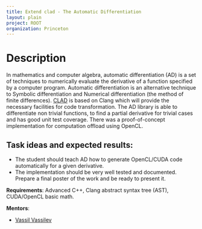 ```yaml
---
title: Extend clad - The Automatic Differentiation
layout: plain
project: ROOT
organization: Princeton
---
```


# Description

In mathematics and computer algebra, automatic differentiation (AD) is a set of techniques to numerically evaluate the derivative of a function specified by a computer program. Automatic differentiation is an alternative technique to Symbolic differentiation and Numerical differentiation (the method of finite differences).  [CLAD](https://github.com/vgvassilev/clad) is based on Clang which will provide the necessary facilities for code transformation. The AD library is able to differentiate non trivial functions, to find a partial derivative for trivial cases and has good unit test coverage. There was a proof-of-concept implementation for computation offload using OpenCL.


## Task ideas and expected results:  
 * The student should teach AD how to generate OpenCL/CUDA code automatically for a given derivative.
 * The implementation should be very well tested and documented. Prepare a final poster of the work and be ready to present it.

**Requirements**: Advanced C++, Clang abstract syntax tree (AST), CUDA/OpenCL basic math.

**Mentors**: 

  *  [Vassil Vassilev](mailto:sft-gsoc@cern.ch)

